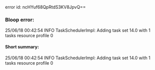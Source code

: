 error id: ncHYuf68QpRtdS3KV8JpvQ==
### Bloop error:

25/06/18 00:42:54 INFO TaskSchedulerImpl: Adding task set 14.0 with 1 tasks resource profile 0
#### Short summary: 

25/06/18 00:42:54 INFO TaskSchedulerImpl: Adding task set 14.0 with 1 tasks resource profile 0